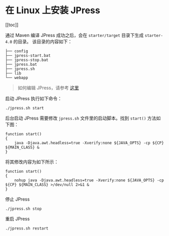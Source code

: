 # 在 Linux 上安装 JPress


[[toc]]

通过 Maven 编译 JPress 成功之后，会在 `starter/target` 目录下生成 `starter-4.0` 的目录。
该目录的内容如下：


```
├── config
├── jpress-start.bat
├── jpress-stop.bat
├── jpress.bat
├── jpress.sh
├── lib
└── webapp
```

> 如何编辑 JPress，请参考 [这里](../development/dev/start)

启动 JPress 执行如下命令：

```shell
./jpress.sh start
```

后台启动 JPress 需要修改 `jpress.sh` 文件里的启动脚本。找到 `start()` 方法如下图：

```shell
function start()
{
    java -Djava.awt.headless=true -Xverify:none ${JAVA_OPTS} -cp ${CP} ${MAIN_CLASS} &
}
```
将其修改内容为如下所示：

```shell
function start()
{
    nohup java -Djava.awt.headless=true -Xverify:none ${JAVA_OPTS} -cp ${CP} ${MAIN_CLASS} >/dev/null 2>&1 &
}
```


停止 JPress
```shell
./jpress.sh stop
```

重启 JPress
```shell
./jpress.sh restart
```